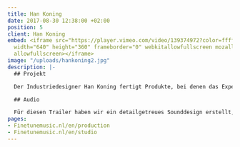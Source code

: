 ```yaml
---
title: Han Koning
date: 2017-08-30 12:38:00 +02:00
position: 5
client: Han Koning
embed: <iframe src="https://player.vimeo.com/video/139374972?color=ffffff&title=0&byline=0&portrait=0"
  width="640" height="360" frameborder="0" webkitallowfullscreen mozallowfullscreen
  allowfullscreen></iframe>
image: "/uploads/hankoning2.jpg"
description: |-
  ## Projekt

  Der Industriedesigner Han Koning fertigt Produkte, bei denen das Experiment mit Material und Form im Vordergrund steht. Regisseur Joshua Maldonado hat seine Arbeitsweise in diesem Video eingefangen.

  ## Audio

  Für diesen Trailer haben wir ein detailgetreues Sounddesign erstellt, das mit Kontrast und verschiedenen Klangstrukturen spielt, um die Wirkung der Bilder zu intensivieren.
pages:
- Finetunemusic.nl/en/production
- Finetunemusic.nl/en/studio
---
```



